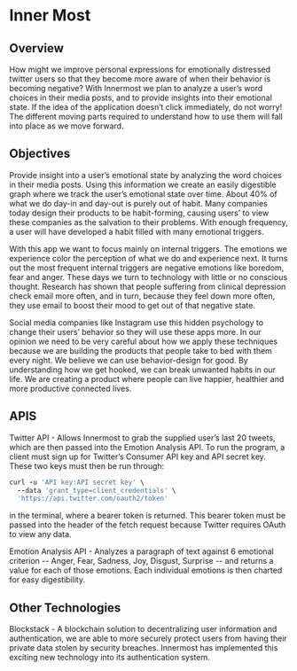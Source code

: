 # Inner Most

## Overview
How might we improve personal expressions for emotionally distressed twitter users so that they become more aware of when their behavior is becoming negative? With Innermost we plan to analyze a user’s word choices in their media posts, and to provide insights into their emotional state. If the idea of the application doesn’t click immediately, do not worry! The different moving parts required to understand how to use them will fall into place as we move forward.

## Objectives 
Provide insight into a user’s emotional state by analyzing the word choices in their media posts. Using this information we create an easily digestible graph where we track the user’s emotional state over time.
About 40% of what we do day-in and day-out is purely out of habit. Many companies today design their products to be habit-forming, causing users’ to view these companies as the salvation to their problems. With enough frequency, a user will have developed a habit filled with many emotional triggers.

With this app we want to focus mainly on internal triggers. The emotions we experience color the perception of what we do and experience next. It turns out the most frequent internal triggers are negative emotions like boredom, fear and anger. These days we turn to technology with little or no conscious thought. Research has shown that people suffering from clinical depression check email more often, and in turn, because they feel down more often, they use email to boost their mood to get out of that negative state.

Social media companies like Instagram use this hidden psychology to change their users’ behavior so they will use these apps more. In our opinion we need to be very careful about how we apply these techniques because we are building the products that people take to bed with them every night. We believe we can use behavior-design for good. By understanding how we get hooked, we can break unwanted habits in our life. We are creating a product where people can live happier, healthier and more productive connected lives.

## APIS
Twitter API - Allows Innermost to grab the supplied user’s last 20 tweets, which are then passed into the Emotion Analysis API. To run the program, a client must sign up for Twitter’s Consumer API key and API secret key. These two keys must then be run through:
```ruby
curl -u 'API key:API secret key' \
  --data 'grant_type=client_credentials' \
  'https://api.twitter.com/oauth2/token'
```
in the terminal, where a bearer token is returned. This bearer token must be passed into the header of the fetch request because Twitter requires OAuth to view any data.

Emotion Analysis API - Analyzes a paragraph of text against 6 emotional criterion -- Anger, Fear, Sadness, Joy, Disgust, Surprise -- and returns a value for each of those emotions. Each individual emotions is then charted for easy digestibility.

## Other Technologies
Blockstack - A blockchain solution to decentralizing user information and authentication, we are able to more securely protect users from having their private data stolen by security breaches. Innermost has implemented this exciting new technology into its authentication system.
